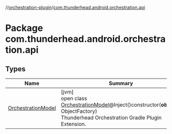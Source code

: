 //[orchestration-plugin](../../index.md)/[com.thunderhead.android.orchestration.api](index.md)

# Package com.thunderhead.android.orchestration.api

## Types

| Name | Summary |
|---|---|
| [OrchestrationModel](-orchestration-model/index.md) | [jvm]<br>open class [OrchestrationModel](-orchestration-model/index.md)@Inject()constructor(**objects**: ObjectFactory)<br>Thunderhead Orchestration Gradle Plugin Extension. |
